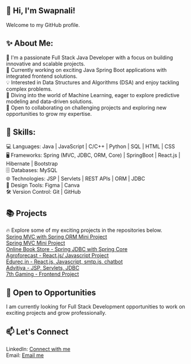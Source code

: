## 👋 Hi, I'm Swapnali! 
Welcome to my GitHub profile. 

## ✨ About Me:
🌟 I'm a passionate Full Stack Java Developer with a focus on building innovative and scalable projects.  
🚀 Currently working on exciting Java Spring Boot applications with integrated frontend solutions.  
💡 Interested in Data Structures and Algorithms (DSA) and enjoy tackling complex problems.  
🧠 Diving into the world of Machine Learning, eager to explore predictive modeling and data-driven solutions.  
🤝 Open to collaborating on challenging projects and exploring new opportunities to grow my expertise.

## 🔧 Skills: 
💻 Languages: Java | JavaScript | C/C++ | Python | SQL | HTML | CSS  
🖥️ Frameworks: Spring (MVC, JDBC, ORM, Core) | SpringBoot | React.js | Hibernate | Bootstrap  
🗄️ Databases: MySQL  
🌐 Technologies: JSP | Servlets | REST APIs | ORM | JDBC  
🎨 Design Tools: Figma | Canva  
🛠️ Version Control: Git | GitHub   

## 📚 Projects
🔥 Explore some of my exciting projects in the repositories below.   
[Spring MVC with Spring ORM Mini Project](https://github.com/SwapnaliMorankar/SpringMVC-ORM_MiniProject)   
[Spring MVC Mini Project](https://github.com/SwapnaliMorankar/SpringMVC_MiniProject)   
[Online Book Store - Spring JDBC with Spring Core](https://github.com/SwapnaliMorankar/OnlineBookStore_SpringJDBC)  
[Agroforecast - React.js/ Javascript Project](https://github.com/SwapnaliMorankar/AgroForecast)   
[Edurec,in - React.js, Javascript, smtp.js, chatbot](https://edurec.in/)    
[Advitiya - JSP, Servlets, JDBC](https://github.com/SwapnaliMorankar/Adivitya_Rural_Education)   
[7th Gaming - Frontend Project](https://github.com/SwapnaliMorankar/7th-gaming)       

## 💼 Open to Opportunities
I am currently looking for Full Stack Development opportunities to work on exciting projects and grow professionally.   

## 📫 Let's Connect
LinkedIn: [Connect with me](https://www.linkedin.com/in/swapnali-morankar-524616219/)   
Email: [Email me](mailto:snmorankar210603@gmail.com)
